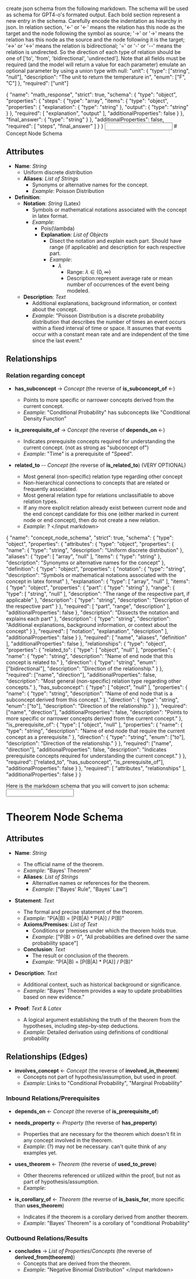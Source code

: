 create json schema from the following markdown. The schema will be used as schema for GPT4-o's formated output. Each bold section represent a new entry in the schema. Carefully encode the indentation as hiearchy in json.
In relation section, '←' or '<-' means the relation has this node as the target and the node following the symbol as source; '→' or '->' means the relation has this node as the source and the node following it is the target; '↔' or '<->' means the relation is bidirectional; '=' or '-' or '--' means the relation is undirected. So the direction of each type of relation should be one of ['to', 'from', 'bidirectional', 'undirected'].
Note that all fields must be required (and the model will return a value for each parameter)
emulate an optional parameter by using a union type with null: 
"unit": {
    "type": ["string", "null"],
    "description": "The unit to return the temperature in",
    "enum": ["F", "C"]
},
"required": ["unit"]

<example json schema>
{
  "name": "math_response",
  "strict": true,
  "schema": {
    "type": "object",
    "properties": {
      "steps": {
        "type": "array",
        "items": {
          "type": "object",
          "properties": {
            "explanation": {
              "type": "string"
            },
            "output": {
              "type": "string"
            }
          },
          "required": [
            "explanation",
            "output"
          ],
          "additionalProperties": false
        }
      },
      "final_answer": {
        "type": "string"
      }
    },
    "additionalProperties": false,
    "required": [
      "steps",
      "final_answer"
    ]
  }
}
<example json schema>

<example successful conversion>
<input markdown>
# Concept Node Schema

## Attributes

- **Name**: *String*
  - Uniform discrete distribution
  - **Aliases**: *List of Strings*
    - Synonyms or alternative names for the concept. 
    - *Example*: Poisson Distribution
- **Definition**:
  - **Notation**: *String* (Latex)
    - Symbols or mathematical notations associated with the concept in latex format.
    - *Example*: 
      - Pois(\lambda)
      - **Explanation**: *List of Objects*
        - Disect the notation and explain each part. Should have range (if applicable) and description for each respective part.
        - *Example*:
          - $\lambda$ 
            - Range: $\lambda \in \{0, \infty\}$
            - Description:represent average rate or mean number of occurrences of the event being modeled. 
  - **Description**: *Text*
    - Additional explanations, background information, or context about the concept.
    - *Example*: "Poisson Distribution is a discrete probability distribution that describes the number of times an event occurs within a fixed interval of time or space. It assumes that events occur with a constant mean rate and are independent of the time since the last event."



## Relationships
### Relation regarding concept

- **has_subconcept** → *Concept* (the reverse of **is_subconcept_of** ←)
  - Points to more specific or narrower concepts derived from the current concept.
  - *Example*: "Conditional Probability" has subconcepts like "Conditional Density Function"

- **is_prerequisite_of** → *Concept* (the reverse of **depends_on** ←)
  - Indicates prerequisite concepts required for understanding the current concept. (not as strong as "subconcept of")
  - *Example*: "Time" is a prerequisite of "Speed".

- **related_to** -- *Concept* (the reverse of **is_related_to**) (VERY OPTIONAL)
  - Most general (non-specific) relation type regarding other concept 
  - Non-hierarchical connections to concepts that are related or frequently associated.
  - Most general relation type for relations unclassifiable to above relation types.
  - If any more explicit relation already exist between current node and the end concept candidate for this one (either marked in current node or end concept), then do not create a new relation.
  - *Example*: ?
</input markdown>

<output json schema>
{
  "name": "concept_node_schema",
  "strict": true,
  "schema": {
    "type": "object",
    "properties": {
      "attributes": {
        "type": "object",
        "properties": {
          "name": {
            "type": "string",
            "description": "Uniform discrete distribution"
          },
          "aliases": {
            "type": [
              "array",
              "null"
            ],
            "items": {
              "type": "string"
            },
            "description": "Synonyms or alternative names for the concept"
          },
          "definition": {
            "type": "object",
            "properties": {
              "notation": {
                "type": "string",
                "description": "Symbols or mathematical notations associated with the concept in latex format"
              },
              "explanation": {
                "type": [
                  "array",
                  "null"
                ],
                "items": {
                  "type": "object",
                  "properties": {
                    "part": {
                      "type": "string"
                    },
                    "range": {
                      "type": [
                        "string",
                        "null"
                      ],
                      "description": "The range of the respective part, if applicable"
                    },
                    "description": {
                      "type": "string",
                      "description": "Description of the respective part"
                    }
                  },
                  "required": [
                    "part",
                    "range",
                    "description"
                  ],
                  "additionalProperties": false
                },
                "description": "Dissects the notation and explains each part"
              },
              "description": {
                "type": "string",
                "description": "Additional explanations, background information, or context about the concept"
              }
            },
            "required": [
              "notation",
              "explanation",
              "description"
            ],
            "additionalProperties": false
          }
        },
        "required": [
          "name",
          "aliases",
          "definition"
        ],
        "additionalProperties": false
      },
      "relationships": {
        "type": "object",
        "properties": {
          "related_to": {
            "type": [
              "object",
              "null"
            ],
            "properties": {
              "name": {
                "type": "string",
                "description": "Name of end node that this concept is related to."
              },
              "direction": {
                "type": "string",
                "enum": ["bidirectional"],
                "description": "Direction of the relationship."
              }
            },
            "required": ["name", "direction"],
            "additionalProperties": false,
            "description": "Most general (non-specific) relation type regarding other concepts."
          },
          "has_subconcept": {
            "type": [
              "object",
              "null"
            ],
            "properties": {
              "name": {
                "type": "string",
                "description": "Name of end node that is a subconcept derived from this concept."
              },
              "direction": {
                "type": "string",
                "enum": ["to"],
                "description": "Direction of the relationship."
              }
            },
            "required": ["name", "direction"],
            "additionalProperties": false,
            "description": "Points to more specific or narrower concepts derived from the current concept."
          },
          "is_prerequisite_of": {
            "type": [
              "object",
              "null"
            ],
            "properties": {
              "name": {
                "type": "string",
                "description": "Name of end node that require the current concept as a prerequisite."
              },
              "direction": {
                "type": "string",
                "enum": ["to"],
                "description": "Direction of the relationship."
              }
            },
            "required": ["name", "direction"],
            "additionalProperties": false,
            "description": "Indicates prerequisite concepts required for understanding the current concept."
          }
        },
        "required": ["related_to", "has_subconcept", "is_prerequisite_of"],
        "additionalProperties": false
      }
    },
    "required": [
      "attributes",
      "relationships"
    ],
    "additionalProperties": false
  }
}
</output json schema>
</example successful conversion>


Here is the markdown schema that you will convert to json schema:
<input markdown>
# Theorem Node Schema

## Attributes

- **Name**: *String*
  - The official name of the theorem.
  - *Example*: "Bayes' Theorem"
  - **Aliases**: *List of Strings*
    - Alternative names or references for the theorem.
    - *Example*: ["Bayes' Rule", "Bayes' Law"]


- **Statement**: *Text*
  - The formal and precise statement of the theorem.
  - *Example*: "P(A|B) = [P(B|A) * P(A)] / P(B)"
  - **Axioms/Premises**: *List of Text*
    - Conditions or premises under which the theorem holds true.
    - *Example*: ["P(B) > 0", "All probabilities are defined over the same probability space"]  
  - **Conclusion**: *Text*
    - The result or conclusion of the theorem.
    - *Example*: "P(A|B) = [P(B|A) * P(A)] / P(B)"

- **Description**: *Text*
  - Additional context, such as historical background or significance.
  - *Example*: "Bayes' Theorem provides a way to update probabilities based on new evidence."

- **Proof**: *Text & Latex*
  - A logical argument establishing the truth of the theorem from the hypotheses, including step-by-step deductions.
  - *Example*: Detailed derivation using definitions of conditional probability



## Relationships (Edges)

- **involves_concept** ← *Concept* (the reverse of **involved_in_theorem**)
  - Concepts not part of hypothesis/assumption, but used in proof.
  - *Example*: Links to "Conditional Probability", "Marginal Probability"
### Inbound Relations/Prerequisites
- **depends_on** ← *Concept* (the reverse of **is_prerequisite_of**)
- **needs_property** ← *Property* (the reverse of **has_property**)
  - Properties that are necessary for the theorem which doesn't fit in any concept involved in the theorem.
  - *Example*: (?) may not be necessary. can't quite think of any examples yet.

- **uses_theorem** ← *Theorem* (the reverse of **used_to_prove**)
  - Other theorems referenced or utilized within the proof, but not as part of hypothesis/assumption.
  - *Example*: 
- **is_corollary_of** ← *Theorem* (the reverse of **is_basis_for**, more specific than **uses_theorem**)
  - Indicates if the theorem is a corollary derived from another theorem.
  - *Example*: "Bayes' Theorem" is a corollary of "conditional Probability"

### Outbound Relations/Results
- **concludes** → *List of Properties*/*Concepts* (the reverse of **derived_from(theorem)**)
  - Concepts that are derived from the theorem.
  - *Example*: "Negative Binomial Distribution"
</input markdown>